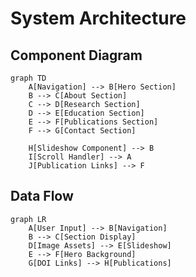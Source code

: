 # System Architecture

## Component Diagram
```mermaid
graph TD
    A[Navigation] --> B[Hero Section]
    B --> C[About Section]
    C --> D[Research Section]
    D --> E[Education Section]
    E --> F[Publications Section]
    F --> G[Contact Section]
    
    H[Slideshow Component] --> B
    I[Scroll Handler] --> A
    J[Publication Links] --> F
```

## Data Flow
```mermaid
graph LR
    A[User Input] --> B[Navigation]
    B --> C[Section Display]
    D[Image Assets] --> E[Slideshow]
    E --> F[Hero Background]
    G[DOI Links] --> H[Publications]
```